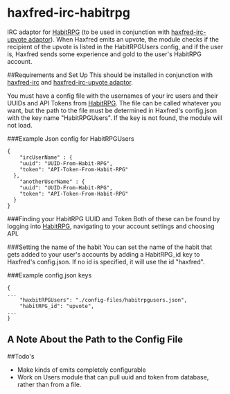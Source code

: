 haxfred-irc-habitrpg
====================

IRC adaptor for [HabitRPG](https://habitrpg.com) (to be used in conjunction with [haxfred-irc-upvote adaptor](https://github.com/haxiom/haxfred-irc-upvote)). When Haxfred emits an upvote, the module checks if the recipient of the upvote is listed in the HabitRPGUsers config, and if the user is, Haxfred sends some experience and gold to the user's HabitRPG account.

##Requirements and Set Up
This should be installed in conjunction with [haxfred-irc](https://github.com/haxiom/haxfred-irc) and [haxfred-irc-upvote adaptor](https://github.com/haxiom/haxfred-irc-upvote).

You must have a config file with the usernames of your irc users and their UUIDs and API Tokens from [HabitRPG](https://habitrpg.com). The file can be called whatever you want, but the path to the file must be determined in Haxfred's config.json with the key name "HabitRPGUsers". If the key is not found, the module will not load.

###Example Json config for HabitRPGUsers
```
{ 
	"ircUserName" : {
    "uuid": "UUID-From-Habit-RPG",
    "token": "API-Token-From-Habit-RPG"
  },
	"anotherUserName" : {
    "uuid": "UUID-From-Habit-RPG",
    "token": "API-Token-From-Habit-RPG"
  }
}
```

###Finding your HabitRPG UUID and Token
Both of these can be found by logging into [HabitRPG](https://habitrpg.com), navigating to your account settings and choosing API.

###Setting the name of the habit
You can set the name of the habit that gets added to your user's accounts by adding a HabitRPG_id key to Haxfred's config.json. If no id is specified, it will use the id "haxfred".

###Example config.json keys
```
{
...
	"haxbitRPGUsers": "./config-files/habitrpgusers.json",
	"habitRPG_id": "upvote",
...
}

```

## A Note About the Path to the Config File



##Todo's
* Make kinds of emits completely configurable
* Work on Users module that can pull uuid and token from database, rather than from a file.
